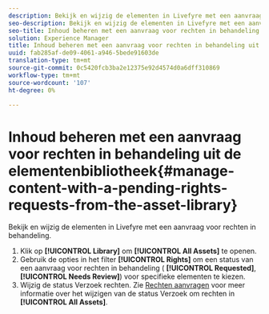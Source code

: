```yaml
---
description: Bekijk en wijzig de elementen in Livefyre met een aanvraag voor rechten in behandeling.
seo-description: Bekijk en wijzig de elementen in Livefyre met een aanvraag voor rechten in behandeling.
seo-title: Inhoud beheren met een aanvraag voor rechten in behandeling uit de Asset Library
solution: Experience Manager
title: Inhoud beheren met een aanvraag voor rechten in behandeling uit de Asset Library
uuid: fab285af-de09-4061-a946-5bede91603de
translation-type: tm+mt
source-git-commit: 0c5420fcb3ba2e12375e92d4574d0a6dff310869
workflow-type: tm+mt
source-wordcount: '107'
ht-degree: 0%

---
```



# Inhoud beheren met een aanvraag voor rechten in behandeling uit de elementenbibliotheek{#manage-content-with-a-pending-rights-requests-from-the-asset-library}

Bekijk en wijzig de elementen in Livefyre met een aanvraag voor rechten in behandeling.

1. Klik op **[!UICONTROL Library]** om **[!UICONTROL All Assets]** te openen.
1. Gebruik de opties in het filter **[!UICONTROL Rights]** om een status van een aanvraag voor rechten in behandeling ( **[!UICONTROL Requested]**, **[!UICONTROL Needs Review]**) voor specifieke elementen te kiezen.
1. Wijzig de status Verzoek rechten. Zie [Rechten aanvragen](../c-how-requesting-rights-works/c-how-requesting-rights-works.md#c_how_requesting_rights_works) voor meer informatie over het wijzigen van de status Verzoek om rechten in **[!UICONTROL All Assets]**.
